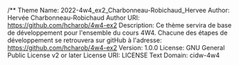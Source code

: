 /**
Theme Name: 2022-4w4_ex2_Charbonneau-Robichaud_Hervee
Author: Hervée Charbonneau-Robichaud
Author URI: https://github.com/hcharob/4w4-ex2
Description: Ce thème servira de base de développement pour l'ensemble du cours 4W4. Chacune des étapes de développement se retrouvera sur gitHub à l'adresse: https://github.com/hcharob/4w4-ex2
Version: 1.0.0
License: GNU General Public License v2 or later
License URI: LICENSE
Text Domain: cidw-4w4
